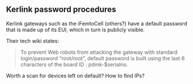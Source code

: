 ## Kerlink password procedures


Kerlink gateways such as the iFemtoCell (others?)
have a default password that is made up of its EUI,
which in turn is publicly visible.

Their tech wiki states:

> To prevent Web robots from attacking the gateway with standard login/password “root/root”, default password is built using the last 6 characters of the board ID : pdmk-$serialno. 

Worth a scan for devices left on default?
How to find IPs?
